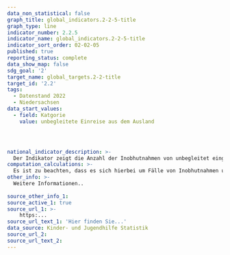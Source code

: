 ```yaml
---
data_non_statistical: false
graph_title: global_indicators.2-2-5-title
graph_type: line
indicator_number: 2.2.5
indicator_name: global_indicators.2-2-5-title
indicator_sort_order: 02-02-05
published: true
reporting_status: complete
data_show_map: false
sdg_goal: '2'
target_name: global_targets.2-2-title
target_id: '2.2'
tags:
  - Datenstand 2022
  - Niedersachsen
data_start_values:
  - field: Katgorie
    value: unbegleitete Einreise aus dem Ausland




national_indicator_description: >-
  Der Indikator zeigt die Anzahl der Inobhutnahmen von unbegleitet eingereisten Kindern und Jugendlichen (§42 SGB VII) differenziert nach Altersgruppen in Niedersachsen. Diese Maßnahme kann sowohl in regulärer als auch in vorläufiger Form erfolgen, um das Wohl eines Kindes oder Jugendlichen zu schützen. Neben der Verteilung über die Altersgruppen wird eine Unterscheidung in vorläufige und reguläre Inobhutnahmen dargestellt.
computation_calculations: >-
  Es ist zu beachten, dass es sich hierbei um Fälle von Inobhutnahmen und nicht um einzelne Personen handelt.
other_info: >-
  Weitere Informationen..
  
source_other_info_1:  
source_active_1: true
source_url_1: >-
    https:...
source_url_text_1: 'Hier finden Sie...'
data_source: Kinder- und Jugendhilfe Statistik
source_url_2: 
source_url_text_2: 
---
```

